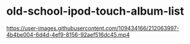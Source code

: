 # old-school-ipod-touch-album-list

https://user-images.githubusercontent.com/109434166/212063997-4b4be004-6d4d-4ef9-8156-92aef516dc45.mp4

